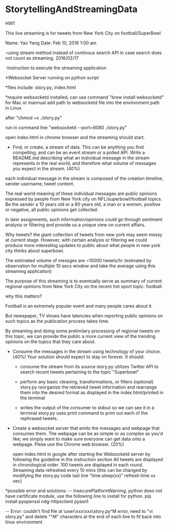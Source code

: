 # StorytellingAndStreamingData
HW1

This live streaming is for tweets from New York City on football/SuperBowl 

Name: Yao Yang
Date: Feb 10, 2016  1:00 am

-using stream method instead of continous search API in case search does not count as streaming. 2016/02/17


-Instruction to execute the streaming application 
 
 *Websocket Server running on python script
 
 *files include:  story.py,  index.html
 
 *require websocketd installed, can use command "brew install websocketd" for Mac or  mannual add path to websocketd file into the environment path in Linux

after "chmod +x ./story.py" 

run in command line "websocketd --port=8080 ./story.py"

open index.html in chrome browser and the streaming should start.



- Find, or create, a stream of data. This can be anything you find compelling, and can be an event stream or a polled API. Write a README.md describing what an individual message in the stream represents in the real world, and therefore what volume of messages you expect in the stream. (40%)

each individual message in the stream is composed of the creation timeline, sender username, tweet content.

The real world meaning of these individual messages are public opinions expressed by people from New York city on NFL/superbowl/football topics. Be the sender a 10 years old or a 80 years old, a man or a women, positive or negative, all public opinions get collected. 

In later assignments, such information/opinions could go through sentiment analysis or filtering and provide us a unique view on current affairs.

Why tweets? the giant collection of tweets from new york may seem messy at current stage. However, with certain analysis or filtering we could produce more interesting updates to public about what people in new york city thinks about superbowl. 

The estimated volume of messges are ~10000 tweets/hr (estmated by observation for multiple 10 secs window and take the average using this streaming application)

The purpose of this streaming is to eventually serve as summary of current regional opinions from New York City on the recent hot sport topic: football.

why this matters? 

Football is an extremely popular event and many people cares about it. 

But newspaper, TV shows have latencies when reporting public opinions on such topics as the publication process takes time.  

By streaming and doing some prelimilary processing of regional tweets on this topic, we can provide the public a more current view of the trending opinions on the topics that they care about. 


- Consume the messages in the stream using technology of your choice. (40%) Your solution should expect to stay on forever. It should:
  * consume the stream from its source
  story.py utilizes Twitter API to search recent tweets pertaining to the topic "Superbowl"

  * perform any basic cleaning, transformations, or filters (optional)
  story.py reorganize the retrieved tweet information and rearrange them into the desired format as displayed in the index.html/printed in the terminal

  * writes the output of the consumer to stdout so we can see it in a terminal
  story.py uses print command to print out each of the rephrased tweets.

- Create a websocket server that emits the messages and webpage that consumes them. The webpage can be as simple or as complex as you'd like; we simply want to make sure everyone can get data onto a webpage. Plese use the Chrome web browser. (20%)
  
  open index.html in google after starting the Websocketd server by following the guideline in the instruction section
  All tweets are displayed in chronological order. 100 tweets are displayed in each round.
  Streaming data refreshed every 10 mins (this can be changed by modifying the story.py code last line  "time.sleep(xx)"  refresh time xx sec)




*possible error and solutions:
-- InsecurePlatformWarning,  python does not have certificate module, use the following line to install for python.
pip install pyopenssl ndg-httpsclient pyasn1

-- Error: couldn't find file at \user\xxx\xxx\story.py^M    error,  need to "vi story.py" and delete "^M" characters at the end of each line to fit back into linux environment
